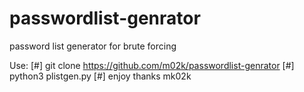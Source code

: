 # passwordlist-genrator
password list generator for brute forcing 

Use:
   [#] git clone https://github.com/m02k/passwordlist-genrator
   [#] python3 plistgen.py
   [#] enjoy thanks mk02k
